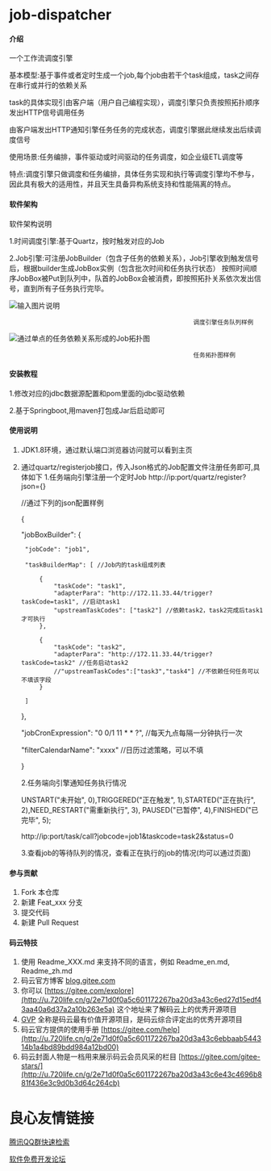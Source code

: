 # job-dispatcher

#### 介绍
一个工作流调度引擎

基本模型:基于事件或者定时生成一个job,每个job由若干个task组成，task之间存在串行或并行的依赖关系

task的具体实现引由客户端（用户自己编程实现），调度引擎只负责按照拓扑顺序发出HTTP信号调用任务

由客户端发出HTTP通知引擎任务任务的完成状态，调度引擎据此继续发出后续调度信号

使用场景:任务编排，事件驱动或时间驱动的任务调度，如企业级ETL调度等

特点:调度引擎只做调度和任务编排，具体任务实现和执行等调度引擎均不参与，因此具有极大的适用性，并且天生具备异构系统支持和性能隔离的特点。

#### 软件架构
软件架构说明

1.时间调度引擎:基于Quartz，按时触发对应的Job

2.Job引擎:可注册JobBuilder（包含子任务的依赖关系），Job引擎收到触发信号后，根据builder生成JobBox实例（包含批次时间和任务执行状态）
          按照时间顺序JobBox被Put到队列中，队首的JobBox会被消费，即按照拓扑关系依次发出信号，直到所有子任务执行完毕。

![输入图片说明](https://images.gitee.com/uploads/images/2019/0109/101119_f27af5bf_1466151.png "调度引擎任务队列.png")

                                                       调度引擎任务队列样例

![通过单点的任务依赖关系形成的Job拓扑图](https://images.gitee.com/uploads/images/2019/0108/220256_bb1bc412_1466151.png "任务拓扑图样例.png")

                                                       任务拓扑图样例


#### 安装教程

1.修改对应的jdbc数据源配置和pom里面的jdbc驱动依赖 

2.基于Springboot,用maven打包成Jar后启动即可

#### 使用说明

1. JDK1.8环境，通过默认端口浏览器访问就可以看到主页

2. 通过quartz/registerjob接口，传入Json格式的Job配置文件注册任务即可,具体如下
    1.任务端向引擎注册一个定时Job
    http://ip:port/quartz/register?json={} 

    //通过下列的json配置样例

    {

	"jobBoxBuilder": {

		"jobCode": "job1",

		"taskBuilderMap": [ //Job内的task组成列表

			{
				"taskCode": "task1",
				"adapterPara": "http://172.11.33.44/trigger?taskCode=task1", //启动task1
				"upstreamTaskCodes": ["task2"] //依赖task2，task2完成后task1才可执行
			},

			{
				"taskCode": "task2",
				"adapterPara": "http://172.11.33.44/trigger?taskCode=task2" //任务启动task2
				//"upstreamTaskCodes":["task3","task4"]	//不依赖任何任务可以不填该字段
			}

		]

	},

	"jobCronExpression": "0 0/1 11 * * ?", //每天九点每隔一分钟执行一次

	"filterCalendarName": "xxxx" //日历过滤策略，可以不填

    }


    2.任务端向引擎通知任务执行情况

    UNSTART("未开始", 0),TRIGGERED("正在触发", 1),STARTED("正在执行", 2),NEED_RESTART("需重新执行", 3),
    PAUSED("已暂停", 4),FINISHED("已完毕", 5);

    http://ip:port/task/call?jobcode=job1&taskcode=task2&status=0

    3.查看job的等待队列的情况，查看正在执行的job的情况(均可以通过页面)

    

#### 参与贡献

1. Fork 本仓库
2. 新建 Feat_xxx 分支
3. 提交代码
4. 新建 Pull Request


#### 码云特技

1. 使用 Readme\_XXX.md 来支持不同的语言，例如 Readme\_en.md, Readme\_zh.md
2. 码云官方博客 [blog.gitee.com](http://u.720life.cn/g/4d9d51ba66eeb41dfb9759648c593bf554785fd0e6ab49d2f13e98afcb69bbc7) 
3. 你可以 [https://gitee.com/explore](http://u.720life.cn/g/2e71d0f0a5c601172267ba20d3a43c6ed27d15edf43aa40a6d37a2a10b263e5a)  这个地址来了解码云上的优秀开源项目
4. [GVP](http://u.720life.cn/g/2e71d0f0a5c601172267ba20d3a43c6eb5ad9b84ebe402667383e4a11c785b2d)  全称是码云最有价值开源项目，是码云综合评定出的优秀开源项目
5. 码云官方提供的使用手册 [https://gitee.com/help](http://u.720life.cn/g/2e71d0f0a5c601172267ba20d3a43c6ebbaab544314b1a4bd89bdd984a12bd00) 
6. 码云封面人物是一档用来展示码云会员风采的栏目 [https://gitee.com/gitee-stars/](http://u.720life.cn/g/2e71d0f0a5c601172267ba20d3a43c6e43c4696b881f436e3c9d0b3d64c264cb) 


 # 良心友情链接

[腾讯QQ群快速检索](http://u.720life.cn/s/8cf73f7c)

[软件免费开发论坛](http://u.720life.cn/s/bbb01dc0)